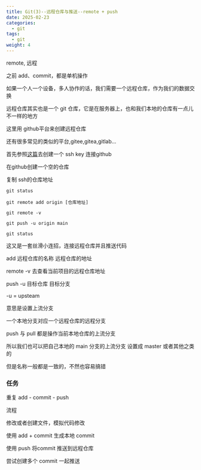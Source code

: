 ```yaml
---
title: Git(3)--远程仓库与推送--remote + push
date: 2025-02-23
categories:
  - git
tags:
  - git
weight: 4
---
```


remote, 远程

之前 add、commit，都是单机操作

如果一个人一个设备，多人协作的话，我们需要一个远程仓库，作为我们的数据交换

远程仓库其实也是一个 git 仓库，它是在服务器上，也和我们本地的仓库有一点儿不一样的地方

这里用 github平台来创建远程仓库

还有很多常见的类似的平台,gitee,gitea,gitlab...

首先参照[这篇](../../config/03)去创建一个 ssh key 连接github

在github创建一个空的仓库

复制 ssh的仓库地址

```
git status

git remote add origin [仓库地址]

git remote -v

git push -u origin main

git status

```

这又是一套丝滑小连招，连接远程仓库并且推送代码
 
add 远程仓库的名称  远程仓库的地址

remote -v 去查看当前项目的远程仓库地址

push -u 目标仓库 目标分支

-u = upsteam

意思是设置上流分支

一个本地分支对应一个远程仓库的远程分支

push 与 pull 都是操作当前本地仓库的上流分支

所以我们也可以把自己本地的 main 分支的上流分支 设置成 master 或者其他之类的

但是名称一般都是一致的，不然也容易搞错


### 任务

重复 add - commit - push

流程

修改或者创建文件，模拟代码修改

使用 add + commit 生成本地 commit

使用 push 将commit 推送到远程仓库

尝试创建多个 commit 一起推送

